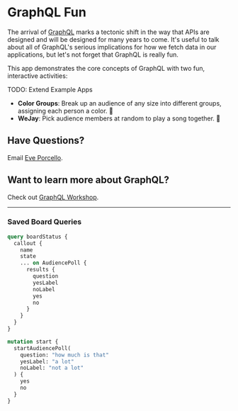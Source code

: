 # GraphQL Fun

The arrival of [GraphQL](http://www.graphql.org) marks a tectonic shift in the way that APIs are designed and will be designed for many years to come. It's useful to talk about all of GraphQL's serious implications for how we fetch data in our applications, but let's not forget that GraphQL is really fun.

This app demonstrates the core concepts of GraphQL with two fun, interactive activities:

TODO: Extend Example Apps

- **Color Groups**: Break up an audience of any size into different groups, assigning each person a color. 🎨
- **WeJay**: Pick audience members at random to play a song together. 🎹

## Have Questions?

Email [Eve Porcello](mailto:eve@moonhighway.com).

## Want to learn more about GraphQL?

Check out [GraphQL Workshop](https://www.graphqlworkshop.com).

---

### Saved Board Queries

```graphql
query boardStatus {
  callout {
    name
    state
    ... on AudiencePoll {
      results {
        question
        yesLabel
        noLabel
        yes
        no
      }
    }
  }
}

mutation start {
  startAudiencePoll(
    question: "how much is that"
    yesLabel: "a lot"
    noLabel: "not a lot"
  ) {
    yes
    no
  }
}
```
